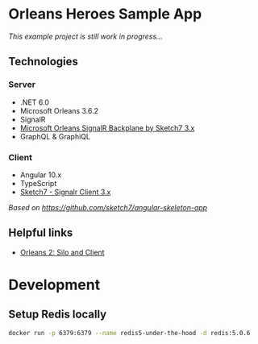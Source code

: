 # Orleans Heroes Sample App
*This example project is still work in progress...*

## Technologies

### Server
- .NET 6.0
- Microsoft Orleans 3.6.2
- SignalR
- [Microsoft Orleans SignalR Backplane by Sketch7 3.x](https://github.com/sketch7/SignalR.Orleans)
- GraphQL & GraphiQL

### Client
- Angular 10.x
- TypeScript
- [Sketch7 - Signalr Client 3.x](https://github.com/sketch7/signalr-client)

*Based on https://github.com/sketch7/angular-skeleton-app*


## Helpful links
- [Orleans 2: Silo and Client](Https://dotnet.github.io/orleans/Documentation/Getting-Started-With-Orleans/Running-the-Application.html)


# Development

## Setup Redis locally

```bash
docker run -p 6379:6379 --name redis5-under-the-hood -d redis:5.0.6
```